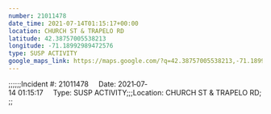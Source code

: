 ```yaml
---
number: 21011478
date_time: 2021-07-14T01:15:17+00:00
location: CHURCH ST & TRAPELO RD
latitude: 42.38757005538213
longitude: -71.18992989472576
type: SUSP ACTIVITY
google_maps_link: https://maps.google.com/?q=42.38757005538213,-71.18992989472576
---
```


;;;;;;Incident #: 21011478     Date: 2021‐07‐14 01:15:17     Type: SUSP ACTIVITY;;;Location: CHURCH ST & TRAPELO RD;;;
